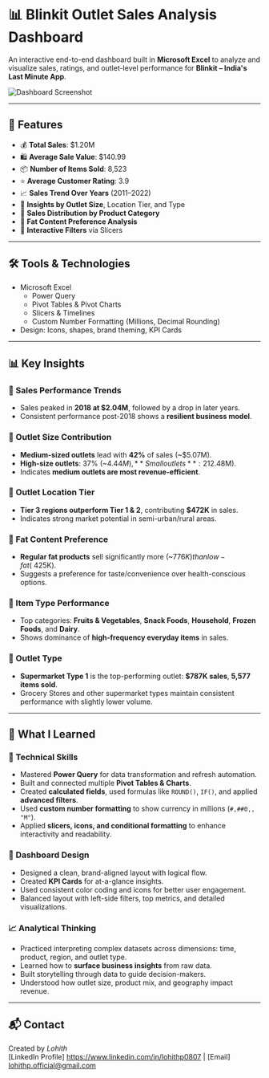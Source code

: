 # 📊 Blinkit Outlet Sales Analysis Dashboard

An interactive end-to-end dashboard built in **Microsoft Excel** to analyze and visualize sales, ratings, and outlet-level performance for **Blinkit – India's Last Minute App**.

![Dashboard Screenshot](https://github.com/LohithAnalyst/Blinkit_Sales_Analysis-Excel-/blob/546a334ec337234e5117731111f4ff567037372d/Screenshot%20Blinkit_snap.png)

---

## 🚀 Features

- 💰 **Total Sales**: $1.20M
- 🛍️ **Average Sale Value**: $140.99
- 📦 **Number of Items Sold**: 8,523
- ⭐ **Average Customer Rating**: 3.9
- 📈 **Sales Trend Over Years** (2011–2022)
- 📍 **Insights by Outlet Size**, Location Tier, and Type
- 🍎 **Sales Distribution by Product Category**
- 🥛 **Fat Content Preference Analysis**
- 🧩 **Interactive Filters** via Slicers

---

## 🛠 Tools & Technologies

- Microsoft Excel  
  - Power Query
  - Pivot Tables & Pivot Charts
  - Slicers & Timelines
  - Custom Number Formatting (Millions, Decimal Rounding)
- Design: Icons, shapes, brand theming, KPI Cards

---
## 📊 Key Insights

### 📌 Sales Performance Trends
- Sales peaked in **2018 at $2.04M**, followed by a drop in later years.
- Consistent performance post-2018 shows a **resilient business model**.

### 🏪 Outlet Size Contribution
- **Medium-sized outlets** lead with **42%** of sales (~$5.07M).
- **High-size outlets**: 37% (~$4.44M), **Small outlets**: 21% (~$2.48M).
- Indicates **medium outlets are most revenue-efficient**.

### 📍 Outlet Location Tier
- **Tier 3 regions outperform Tier 1 & 2**, contributing **$472K** in sales.
- Indicates strong market potential in semi-urban/rural areas.

### 🧃 Fat Content Preference
- **Regular fat products** sell significantly more (~$776K) than low-fat (~$425K).
- Suggests a preference for taste/convenience over health-conscious options.

### 🥬 Item Type Performance
- Top categories: **Fruits & Vegetables**, **Snack Foods**, **Household**, **Frozen Foods**, and **Dairy**.
- Shows dominance of **high-frequency everyday items** in sales.

### 🛒 Outlet Type
- **Supermarket Type 1** is the top-performing outlet: **$787K sales**, **5,577 items sold**.
- Grocery Stores and other supermarket types maintain consistent performance with slightly lower volume.

---

## 🧠 What I Learned

### 🔧 Technical Skills
- Mastered **Power Query** for data transformation and refresh automation.
- Built and connected multiple **Pivot Tables & Charts**.
- Created **calculated fields**, used formulas like `ROUND()`, `IF()`, and applied **advanced filters**.
- Used **custom number formatting** to show currency in millions (`#,##0,, "M"`).
- Applied **slicers, icons, and conditional formatting** to enhance interactivity and readability.

### 🎨 Dashboard Design
- Designed a clean, brand-aligned layout with logical flow.
- Created **KPI Cards** for at-a-glance insights.
- Used consistent color coding and icons for better user engagement.
- Balanced layout with left-side filters, top metrics, and detailed visualizations.

### 📈 Analytical Thinking
- Practiced interpreting complex datasets across dimensions: time, product, region, and outlet type.
- Learned how to **surface business insights** from raw data.
- Built storytelling through data to guide decision-makers.
- Understood how outlet size, product mix, and geography impact revenue.

---

## 📬 Contact
Created by *Lohith*  
[LinkedIn Profile] https://www.linkedin.com/in/lohithp0807 | [Email] lohithp.official@gmail.com 


